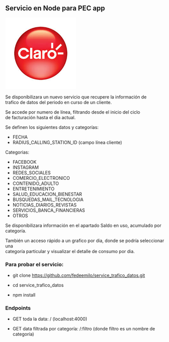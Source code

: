 ## Servicio en Node para PEC app

![Texto alternativo](/assets/img/claro_logo.jpg)

Se disponibilizara un nuevo servicio que recupere la información de  
trafico de datos del periodo en curso de un cliente.  

Se accede por numero de línea, filtrando desde el inicio del ciclo  
de facturación hasta el dia actual.


Se definen los siguientes datos y categorías:
- FECHA
- RADIUS_CALLING_STATION_ID    (campo línea cliente)

Categorias:
- FACEBOOK  
- INSTAGRAM 
- REDES_SOCIALES  
- COMERCIO_ELECTRONICO  
- CONTENIDO_ADULTO  
- ENTRETENIMIENTO 
- SALUD_EDUCACION_BIENESTAR 
- BUSQUEDAS_MAIL_TECNOLOGIA 
- NOTICIAS_DIARIOS_REVISTAS 
- SERVICIOS_BANCA_FINANCIERAS 
- OTROS

Se disponibilizara información en el apartado Saldo en uso, acumulado por categoría.  

También un acceso rápido a un grafico por dia, donde se podría seleccionar una   
categoría particular y visualizar el detalle de consumo por dia.

### Para probar el servicio:

- git clone https://github.com/fedeemilo/service_trafico_datos.git

- cd service_trafico_datos

- npm install

### Endpoints

- GET toda la data: / (localhost:4000)

- GET data filtrada por categoría: /:filtro (donde filtro es un nombre de categoría)

